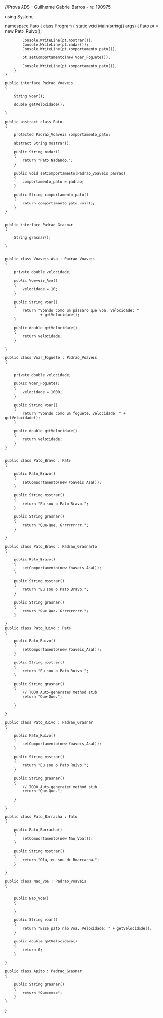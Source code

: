 //Prova ADS - Guilherme Gabriel Barros - ra: 190975 

using System;

namespace Pato
{
    class Program
    {
        static void Main(string[] args)
        {
            Pato pt = new Pato_Ruivo();

            Console.WriteLine(pt.mostrar());
            Console.WriteLine(pt.nadar());
            Console.WriteLine(pt.comportamento_pato());

            pt.setComportamento(new Voar_Foguete());

            Console.WriteLine(pt.comportamento_pato());
        }
    }

    public interface Padrao_Voaveis
    {

        String voar();

        double getVelocidade();

    }

    public abstract class Pato
    {

        protected Padrao_Voaveis comportamento_pato;

        abstract String mostrar();

        public String nadar()
        {
            return "Pato Nadando.";
        }

        public void setComportamento(Padrao_Voaveis padrao)
        {
            comportamento_pato = padrao;
        }

        public String comportamento_pato()
        {
            return comportamento_pato.voar();
        }
    }


    public interface Padrao_Grasnar
    {

        String grasnar();

    }


    public class Voaveis_Asa : Padrao_Voaveis
    {

        private double velocidade;

        public Voaveis_Asa()
        {
            velocidade = 10;
        }

        public String voar()
        {
            return "Voando como um pássaro que voa. Velocidade: "
                    + getVelocidade();
        }

        public double getVelocidade()
        {
            return velocidade;
        }

    }

    public class Voar_Foguete : Padrao_Voaveis
    {


        private double velocidade;

        public Voar_Foguete()
        {
            velocidade = 1000;
        }

        public String voar()
        {
            return "Voando como um foguete. Velocidade: " + getVelocidade();
        }

        public double getVelocidade()
        {
            return velocidade;
        }
    }


    public class Pato_Bravo : Pato
    {

        public Pato_Bravo()
        {
            setComportamento(new Voaveis_Asa());
        }

        public String mostrar()
        {
            return "Eu sou o Pato Bravo.";
        }

        public String grasnar()
        {
            return "Que-Que. Grrrrrrrrr.";
        }

    }

    public class Pato_Bravo : Padrao_Grasnarto
    {

        public Pato_Bravo()
        {
            setComportamento(new Voaveis_Asa());
        }

        public String mostrar()
        {
            return "Eu sou o Pato Bravo.";
        }

        public String grasnar()
        {
            return "Que-Que. Grrrrrrrrr.";
        }

    }
    public class Pato_Ruivo : Pato
    {

        public Pato_Ruivo()
        {
            setComportamento(new Voaveis_Asa());
        }

        public String mostrar()
        {
            return "Eu sou o Pato Ruivo.";
        }

        public String grasnar()
        {
            // TODO Auto-generated method stub
            return "Que-Que.";

        }

    }

    public class Pato_Ruivo : Padrao_Grasnar
    {

        public Pato_Ruivo()
        {
            setComportamento(new Voaveis_Asa());
        }

        public String mostrar()
        {
            return "Eu sou o Pato Ruivo.";
        }

        public String grasnar()
        {
            // TODO Auto-generated method stub
            return "Que-Que.";

        }

    }

    public class Pato_Borracha : Pato
    {

        public Pato_Borracha()
        {
            setComportamento(new Nao_Voa());
        }

        public String mostrar()
        {
            return "Olá, eu sou de Boarracha.";
        }

    }

    public class Nao_Voa : Padrao_Voaveis
    {


        public Nao_Voa()
        {

        }

        public String voar()
        {
            return "Esse pato não Voa. Velocidade: " + getVelocidade();
        }

        public double getVelocidade()
        {
            return 0;
        }

    }

    public class Apito : Padrao_Grasnar
    {

        public String grasnar()
        {
            return "Queeeeee";
        }
    }


}

